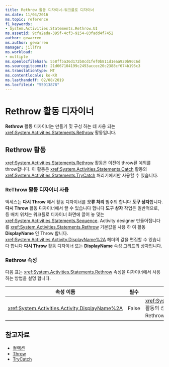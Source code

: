 ```yaml
---
title: Rethrow 활동 디자이너-워크플로 디자이너
ms.date: 11/04/2016
ms.topic: reference
f1_keywords:
- System.Activities.Statements.Rethrow.UI
ms.assetid: 9cfa2eda-395f-4cf3-9154-83fadd4f7452
author: gewarren
ms.author: gewarren
manager: jillfra
ms.workload:
- multiple
ms.openlocfilehash: 558ff5a36d172b8cd1fef0b811d1eaa920b90c6d
ms.sourcegitcommit: 21d667104199c2493accec20c2388cf674b195c3
ms.translationtype: MT
ms.contentlocale: ko-KR
ms.lasthandoff: 02/08/2019
ms.locfileid: "55913878"
---
```

# <a name="rethrow-activity-designer"></a>Rethrow 활동 디자이너

**Rethrow** 활동 디자이너는 만들기 및 구성 하는 데 사용 되는 <xref:System.Activities.Statements.Rethrow> 활동입니다.

## <a name="the-rethrow-activity"></a>Rethrow 활동

<xref:System.Activities.Statements.Rethrow> 활동은 이전에 throw된 예외를 throw합니다. 이 활동은 <xref:System.Activities.Statements.Catch> 활동의 <xref:System.Activities.Statements.TryCatch> 처리기에서만 사용할 수 있습니다.

### <a name="use-the-rethrow-activity-designer"></a>ReThrow 활동 디자이너 사용

액세스는 **다시 Throw** 에서 활동 디자이너를 **오류 처리** 범주의 합니다 **도구 상자**합니다. **다시 Throw** 활동 디자이너에서 끌 수 있습니다 합니다 **도구 상자** 작업은 일반적으로, 등 배치 위치는 워크플로 디자이너 화면에 끌어 놓 및는 <xref:System.Activities.Statements.Sequence>. Activity designer 만들어집니다를 <xref:System.Activities.Statements.Rethrow> 기본값을 사용 하 여 활동 **DisplayName** 인 Throw 합니다. <xref:System.Activities.Activity.DisplayName%2A> 헤더의 값을 편집할 수 있습니다 합니다 **다시 Throw** 활동 디자이너 또는 **DisplayName** 속성 그리드의 상자입니다.

### <a name="the-rethrow-properties"></a>Rethrow 속성

다음 표는 <xref:System.Activities.Statements.Rethrow> 속성을 디자이너에서 사용 하는 방법을 설명 합니다.

|속성 이름|필수|용도|
|-|--------------|-|
|<xref:System.Activities.Activity.DisplayName%2A>|False|<xref:System.Activities.Statements.Rethrow> 활동의 선택적 이름을 지정합니다. 기본값은 Rethrow입니다.|

## <a name="see-also"></a>참고자료

- [컬렉션](../workflow-designer/collection-activity-designers.md)
- [Throw](../workflow-designer/throw-activity-designer.md)
- [TryCatch](../workflow-designer/trycatch-activity-designer.md)